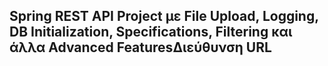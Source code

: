 ## Spring REST API Project με File Upload, Logging, DB Initialization, Specifications, Filtering και άλλα Advanced FeaturesΔιεύθυνση URL
